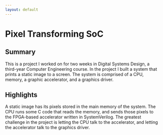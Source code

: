 ```yaml
---
layout: default
---
```


# Pixel Transforming SoC
## Summary
This is a project I worked on for two weeks in Digital Systems Design, a third-year Computer Engineering course. In the project I built a system that prints a static image to a screen. The system is comprised of a CPU, memory, a graphic accelerator, and a graphics driver.

## Highlights
A static image has its pixels stored in the main memory of the system. The CPU runs some C code that reads the memory, and sends those pixels to the FPGA-based accelerator written in SystemVerilog. The greatest challenge in the project is letting the CPU talk to the accelerator, and letting the accelerator talk to the graphics driver.